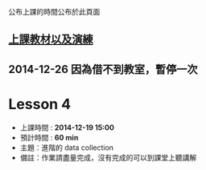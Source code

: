 公布上課的時間公布於此頁面

## [上課教材以及演練](http://dqa-dev:1987/poc/python_course/tree/master)

## 2014-12-26 因為借不到教室，暫停一次

# Lesson 4
- 上課時間 : **2014-12-19 15:00**
- 預計時間 : **60 min**
- 主題：進階的 data collection
- 備註：作業請盡量完成，沒有完成的可以到課堂上聽講解